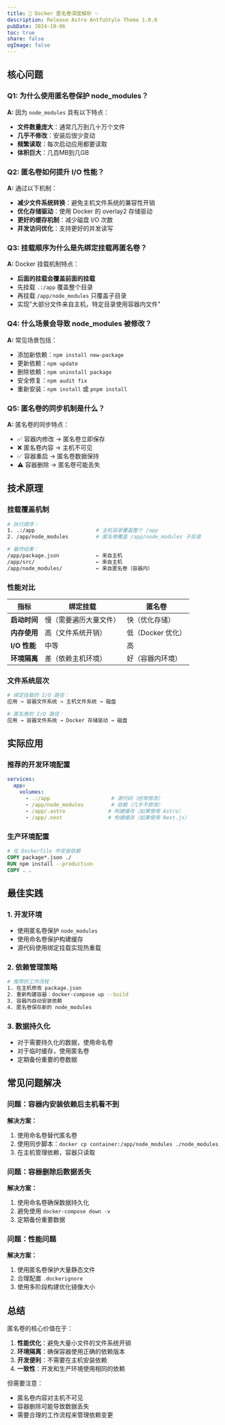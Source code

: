```yaml
---
title: 🎉 Docker 匿名卷深度解析 ✨ 
description: Release Astro AntfuStyle Theme 1.0.0
pubDate: 2024-10-06
toc: true
share: false
ogImage: false
---
```


## 核心问题

### Q1: 为什么使用匿名卷保护 node_modules？
**A:** 因为 `node_modules` 具有以下特点：
- **文件数量庞大**：通常几万到几十万个文件
- **几乎不修改**：安装后很少变动
- **频繁读取**：每次启动应用都要读取
- **体积巨大**：几百MB到几GB

### Q2: 匿名卷如何提升 I/O 性能？
**A:** 通过以下机制：
- **减少文件系统转换**：避免主机文件系统的兼容性开销
- **优化存储驱动**：使用 Docker 的 overlay2 存储驱动
- **更好的缓存机制**：减少磁盘 I/O 次数
- **并发访问优化**：支持更好的并发读写

### Q3: 挂载顺序为什么是先绑定挂载再匿名卷？
**A:** Docker 挂载机制特点：
- **后面的挂载会覆盖前面的挂载**
- 先挂载 `.:/app` 覆盖整个目录
- 再挂载 `/app/node_modules` 只覆盖子目录
- 实现"大部分文件来自主机，特定目录使用容器内文件"

### Q4: 什么场景会导致 node_modules 被修改？
**A:** 常见场景包括：
- 添加新依赖：`npm install new-package`
- 更新依赖：`npm update`
- 删除依赖：`npm uninstall package`
- 安全修复：`npm audit fix`
- 重新安装：`npm install` 或 `pnpm install`

### Q5: 匿名卷的同步机制是什么？
**A:** 匿名卷的同步特点：
- ✅ 容器内修改 → 匿名卷立即保存
- ❌ 匿名卷内容 → 主机不可见
- ✅ 容器重启 → 匿名卷数据保持
- ⚠️ 容器删除 → 匿名卷可能丢失

## 技术原理

### 挂载覆盖机制
```bash
# 执行顺序：
1. .:/app                    # 主机目录覆盖整个 /app
2. /app/node_modules         # 匿名卷覆盖 /app/node_modules 子目录

# 最终结果：
/app/package.json            ← 来自主机
/app/src/                    ← 来自主机  
/app/node_modules/           ← 来自匿名卷（容器内）
```

### 性能对比
| 指标 | 绑定挂载 | 匿名卷 |
|------|----------|--------|
| **启动时间** | 慢（需要遍历大量文件） | 快（优化存储） |
| **内存使用** | 高（文件系统开销） | 低（Docker 优化） |
| **I/O 性能** | 中等 | 高 |
| **环境隔离** | 差（依赖主机环境） | 好（容器内环境） |

### 文件系统层次
```bash
# 绑定挂载的 I/O 路径：
应用 → 容器文件系统 → 主机文件系统 → 磁盘

# 匿名卷的 I/O 路径：
应用 → 容器文件系统 → Docker 存储驱动 → 磁盘
```

## 实际应用

### 推荐的开发环境配置
```yaml
services:
  app:
    volumes:
      - .:/app                    # 源代码（经常修改）
      - /app/node_modules         # 依赖（几乎不修改）
      - /app/.astro              # 构建缓存（如果使用 Astro）
      - /app/.next               # 构建缓存（如果使用 Next.js）
```

### 生产环境配置
```dockerfile
# 在 Dockerfile 中安装依赖
COPY package*.json ./
RUN npm install --production
COPY . .
```

## 最佳实践

### 1. 开发环境
- 使用匿名卷保护 `node_modules`
- 使用命名卷保护构建缓存
- 源代码使用绑定挂载实现热重载

### 2. 依赖管理策略
```bash
# 推荐的工作流程：
1. 在主机修改 package.json
2. 重新构建容器：docker-compose up --build
3. 容器内自动安装依赖
4. 匿名卷保存新的 node_modules
```

### 3. 数据持久化
- 对于需要持久化的数据，使用命名卷
- 对于临时缓存，使用匿名卷
- 定期备份重要的卷数据

## 常见问题解决

### 问题：容器内安装依赖后主机看不到
**解决方案：**
1. 使用命名卷替代匿名卷
2. 使用同步脚本：`docker cp container:/app/node_modules ./node_modules`
3. 在主机管理依赖，容器只读取

### 问题：容器删除后数据丢失
**解决方案：**
1. 使用命名卷确保数据持久化
2. 避免使用 `docker-compose down -v`
3. 定期备份重要数据

### 问题：性能问题
**解决方案：**
1. 使用匿名卷保护大量静态文件
2. 合理配置 `.dockerignore`
3. 使用多阶段构建优化镜像大小

## 总结

匿名卷的核心价值在于：
1. **性能优化**：避免大量小文件的文件系统开销
2. **环境隔离**：确保容器使用正确的依赖版本
3. **开发便利**：不需要在主机安装依赖
4. **一致性**：开发和生产环境使用相同的依赖

但需要注意：
- 匿名卷内容对主机不可见
- 容器删除可能导致数据丢失
- 需要合理的工作流程来管理依赖变更 